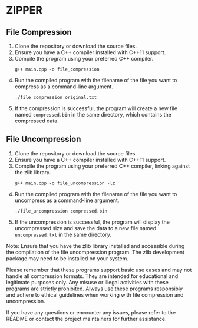 # ZIPPER

## File Compression

1. Clone the repository or download the source files.
2. Ensure you have a C++ compiler installed with C++11 support.
3. Compile the program using your preferred C++ compiler.
   ```
   g++ main.cpp -o file_compression
   ```
4. Run the compiled program with the filename of the file you want to compress as a command-line argument.
   ```
   ./file_compression original.txt
   ```
5. If the compression is successful, the program will create a new file named `compressed.bin` in the same directory, which contains the compressed data.

## File Uncompression

1. Clone the repository or download the source files.
2. Ensure you have a C++ compiler installed with C++11 support.
3. Compile the program using your preferred C++ compiler, linking against the zlib library.
   ```
   g++ main.cpp -o file_uncompression -lz
   ```
4. Run the compiled program with the filename of the file you want to uncompress as a command-line argument.
   ```
   ./file_uncompression compressed.bin
   ```
5. If the uncompression is successful, the program will display the uncompressed size and save the data to a new file named `uncompressed.txt` in the same directory.

Note: Ensure that you have the zlib library installed and accessible during the compilation of the file uncompression program. The zlib development package may need to be installed on your system.

Please remember that these programs support basic use cases and may not handle all compression formats. They are intended for educational and legitimate purposes only. Any misuse or illegal activities with these programs are strictly prohibited. Always use these programs responsibly and adhere to ethical guidelines when working with file compression and uncompression.

If you have any questions or encounter any issues, please refer to the README or contact the project maintainers for further assistance.
